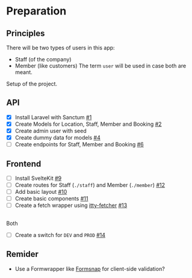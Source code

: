 # Preparation


## Principles

There will be two types of users in this app:
- Staff (of the company)
- Member (like customers)
The term `user` will be used in case both are meant.

Setup of the project.

## API
- [x] Install Laravel with Sanctum [#1](https://github.com/KoljaL/Bootcamp-Abschluss/issues/1)
- [x] Create Models for Location, Staff, Member and Booking [#2](https://github.com/KoljaL/Bootcamp-Abschluss/issues/2)
- [x] Create admin user with seed
- [x] Create dummy data for models [#4](https://github.com/KoljaL/Bootcamp-Abschluss/issues/4)
- [ ] Create endpoints for Staff, Member and Booking [#6](https://github.com/KoljaL/Bootcamp-Abschluss/issues/6)

## Frontend
- [ ] Install SvelteKit [#9](https://github.com/KoljaL/Bootcamp-Abschluss/issues/9)
- [ ] Create routes for Staff (`./staff`) and Member (`./member`) [#12](https://github.com/KoljaL/Bootcamp-Abschluss/issues/12)
- [ ] Add basic layout [#10](https://github.com/KoljaL/Bootcamp-Abschluss/issues/10)
- [ ] Create basic components [#11](https://github.com/KoljaL/Bootcamp-Abschluss/issues/11)
- [ ] Create a fetch wrapper using [itty-fetcher](https://github.com/kwhitley/itty-fetcher) [#13](https://github.com/KoljaL/Bootcamp-Abschluss/issues/13)

##

 Both
- [ ] Create a switch for `DEV` and `PROD` [#14](https://github.com/KoljaL/Bootcamp-Abschluss/issues/14)

## Remider
- Use a Formwrapper like [Formsnap](https://www.formsnap.dev/docs/introduction) for client-side validation? 
